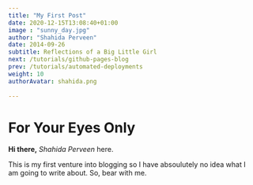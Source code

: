 ```yaml
---
title: "My First Post"
date: 2020-12-15T13:08:40+01:00
image : "sunny_day.jpg"
author: "Shahida Perveen"
date: 2014-09-26
subtitle: Reflections of a Big Little Girl
next: /tutorials/github-pages-blog
prev: /tutorials/automated-deployments
weight: 10
authorAvatar: shahida.png
 
---
```


# For Your Eyes Only
**Hi there,**
*Shahida Perveen* here.

This is my first venture into blogging so I have absoulutely no idea what I am going to write about. So, bear with me.

